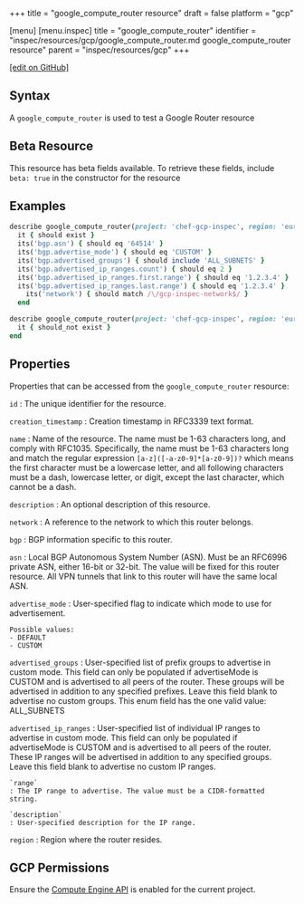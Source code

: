 +++
title = "google_compute_router resource"
draft = false
platform = "gcp"

[menu]
  [menu.inspec]
    title = "google_compute_router"
    identifier = "inspec/resources/gcp/google_compute_router.md google_compute_router resource"
    parent = "inspec/resources/gcp"
+++

[\[edit on GitHub\]](https://github.com/inspec/inspec-gcp/blob/master/docs/resources/google_compute_router.md)

## Syntax

A `google_compute_router` is used to test a Google Router resource

## Beta Resource

This resource has beta fields available. To retrieve these fields, include `beta: true` in the constructor for the resource

## Examples

```ruby
describe google_compute_router(project: 'chef-gcp-inspec', region: 'europe-west2', name: 'inspec-gcp-router') do
  it { should exist }
  its('bgp.asn') { should eq '64514' }
  its('bgp.advertise_mode') { should eq 'CUSTOM' }
  its('bgp.advertised_groups') { should include 'ALL_SUBNETS' }
  its('bgp.advertised_ip_ranges.count') { should eq 2 }
  its('bgp.advertised_ip_ranges.first.range') { should eq '1.2.3.4' }
  its('bgp.advertised_ip_ranges.last.range') { should eq '1.2.3.4' }
    its('network') { should match /\/gcp-inspec-network$/ }
  end

describe google_compute_router(project: 'chef-gcp-inspec', region: 'europe-west2', name: 'nonexistent') do
  it { should_not exist }
end
```

## Properties

Properties that can be accessed from the `google_compute_router` resource:

`id`
: The unique identifier for the resource.

`creation_timestamp`
: Creation timestamp in RFC3339 text format.

`name`
: Name of the resource. The name must be 1-63 characters long, and comply with RFC1035. Specifically, the name must be 1-63 characters long and match the regular expression `[a-z]([-a-z0-9]*[a-z0-9])?` which means the first character must be a lowercase letter, and all following characters must be a dash, lowercase letter, or digit, except the last character, which cannot be a dash.

`description`
: An optional description of this resource.

`network`
: A reference to the network to which this router belongs.

`bgp`
: BGP information specific to this router.

  `asn`
  : Local BGP Autonomous System Number (ASN). Must be an RFC6996 private ASN, either 16-bit or 32-bit. The value will be fixed for this router resource. All VPN tunnels that link to this router will have the same local ASN.

  `advertise_mode`
  : User-specified flag to indicate which mode to use for advertisement.

    Possible values:
    - DEFAULT
    - CUSTOM

  `advertised_groups`
  : User-specified list of prefix groups to advertise in custom mode. This field can only be populated if advertiseMode is CUSTOM and is advertised to all peers of the router. These groups will be advertised in addition to any specified prefixes. Leave this field blank to advertise no custom groups.  This enum field has the one valid value: ALL_SUBNETS

  `advertised_ip_ranges`
  : User-specified list of individual IP ranges to advertise in custom mode. This field can only be populated if advertiseMode is CUSTOM and is advertised to all peers of the router. These IP ranges will be advertised in addition to any specified groups. Leave this field blank to advertise no custom IP ranges.

    `range`
    : The IP range to advertise. The value must be a CIDR-formatted string.

    `description`
    : User-specified description for the IP range.

`region`
: Region where the router resides.

## GCP Permissions

Ensure the [Compute Engine API](https://console.cloud.google.com/apis/library/compute.googleapis.com/) is enabled for the current project.
